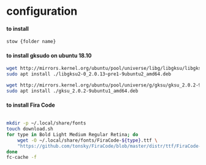 # configuration

#### to install
```bash
stow {folder name}
```

#### to install gksudo on ubuntu 18.10

```bash
wget http://mirrors.kernel.org/ubuntu/pool/universe/libg/libgksu/libgksu2-0_2.0.13~pre1-9ubuntu2_amd64.deb
sudo apt install ./libgksu2-0_2.0.13~pre1-9ubuntu2_amd64.deb

wget http://mirrors.kernel.org/ubuntu/pool/universe/g/gksu/gksu_2.0.2-9ubuntu1_amd64.deb
sudo apt install ./gksu_2.0.2-9ubuntu1_amd64.deb
```

#### to install Fira Code

```bash

mkdir -p ~/.local/share/fonts
touch download.sh
for type in Bold Light Medium Regular Retina; do
    wget -O ~/.local/share/fonts/FiraCode-${type}.ttf \
    "https://github.com/tonsky/FiraCode/blob/master/distr/ttf/FiraCode-${type}.ttf?raw=true";
done
fc-cache -f


```

